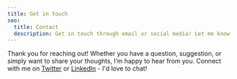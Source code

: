 ```yaml
---
title: Get in touch
seo:
  title: Contact
  description: Get in touch through email or social media! Let me know how I can help.
---
```


Thank you for reaching out! Whether you have a question, suggestion, or simply want to share your thoughts, I’m happy to hear from you. Connect with me on [Twitter](https://twitter.com/brandonsaldan) or [LinkedIn](https://www.linkedin.com/in/brandonsaldan) - I'd love to chat!
